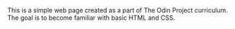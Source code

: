 This is a simple web page created as a part of The Odin Project curriculum. The goal is to become familiar with basic HTML and CSS.